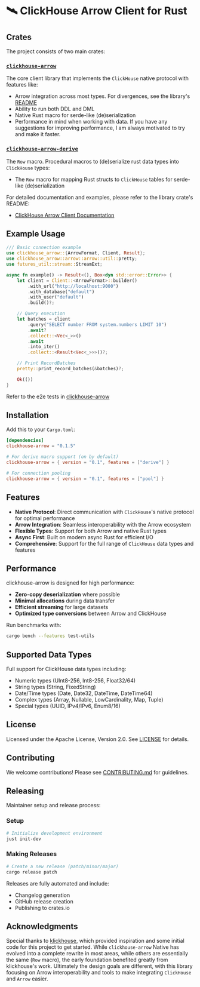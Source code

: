 # 🛰️ ClickHouse Arrow Client for Rust

## Crates

The project consists of two main crates:

### [`clickhouse-arrow`](./clickhouse-arrow/README.md)

The core client library that implements the `ClickHouse` native protocol with features like:

- Arrow integration across most types. For divergences, see the library's [README](./clickhouse-arrow/README.md)
- Ability to run both DDL and DML
- Native Rust macro for serde-like (de)serialization
- Performance in mind when working with data. If you have any suggestions for improving performance, I am always motivated to try and make it faster.

### [`clickhouse-arrow-derive`](./clickhouse-arrow-derive)

The `Row` macro. Procedural macros to (de)serialize rust data types into `ClickHouse` types:

- The `Row` macro for mapping Rust structs to `ClickHouse` tables for serde-like (de)serialization

For detailed documentation and examples, please refer to the library crate's README:

- [ClickHouse Arrow Client Documentation](./clickhouse-arrow/README.md)

## Example Usage

```rust
/// Basic connection example
use clickhouse_arrow::{ArrowFormat, Client, Result};
use clickhouse_arrow::arrow::arrow::util::pretty;
use futures_util::stream::StreamExt;

async fn example() -> Result<(), Box<dyn std::error::Error>> {
    let client = Client::<ArrowFormat>::builder()
        .with_url("http://localhost:9000")
        .with_database("default")
        .with_user("default")
        .build()?;

    // Query execution
    let batches = client
        .query("SELECT number FROM system.numbers LIMIT 10")
        .await?
        .collect::<Vec<_>>()
        .await
        .into_iter()
        .collect::<Result<Vec<_>>>()?;

    // Print RecordBatches
    pretty::print_record_batches(&batches)?;

    Ok(())
}
```

Refer to the e2e tests in [clickhouse-arrow](./clickhouse-arrow/tests/)

## Installation

Add this to your `Cargo.toml`:

```toml
[dependencies]
clickhouse-arrow = "0.1.5"

# For derive macro support (on by default)
clickhouse-arrow = { version = "0.1", features = ["derive"] }

# For connection pooling
clickhouse-arrow = { version = "0.1", features = ["pool"] }
```

## Features

- **Native Protocol**: Direct communication with `ClickHouse`'s native protocol for optimal performance
- **Arrow Integration**: Seamless interoperability with the Arrow ecosystem
- **Flexible Types**: Support for both Arrow and native Rust types
- **Async First**: Built on modern async Rust for efficient I/O
- **Comprehensive**: Support for the full range of `ClickHouse` data types and features

## Performance

clickhouse-arrow is designed for high performance:

- **Zero-copy deserialization** where possible
- **Minimal allocations** during data transfer
- **Efficient streaming** for large datasets
- **Optimized type conversions** between Arrow and ClickHouse

Run benchmarks with:
```bash
cargo bench --features test-utils
```

## Supported Data Types

Full support for ClickHouse data types including:
- Numeric types (UInt8-256, Int8-256, Float32/64)
- String types (String, FixedString)
- Date/Time types (Date, Date32, DateTime, DateTime64)
- Complex types (Array, Nullable, LowCardinality, Map, Tuple)
- Special types (UUID, IPv4/IPv6, Enum8/16)

## License

Licensed under the Apache License, Version 2.0. See [LICENSE](https://github.com/GeorgeLeePatterson/clickhouse-arrow/blob/main/LICENSE) for details.

## Contributing

We welcome contributions! Please see [CONTRIBUTING.md](https://github.com/GeorgeLeePatterson/clickhouse-arrow/blob/main/CONTRIBUTING.md) for guidelines.

## Releasing

Maintainer setup and release process:

### Setup
```bash
# Initialize development environment
just init-dev
```

### Making Releases
```bash
# Create a new release (patch/minor/major)
cargo release patch
```

Releases are fully automated and include:
- Changelog generation
- GitHub release creation
- Publishing to crates.io

## Acknowledgments

Special thanks to [klickhouse](https://github.com/Protryon/klickhouse), which provided inspiration and some initial code for this project to get started. While `clickhouse-arrow` Native has evolved into a complete rewrite in most areas, while others are essentially the same (`Row` macro), the early foundation benefited greatly from klickhouse's work. Ultimately the design goals are different, with this library focusing on Arrow interoperability and tools to make integrating `ClickHouse` and `Arrow` easier.
